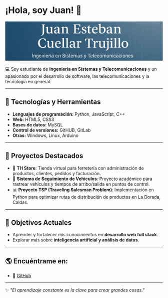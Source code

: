 # ¡Hola, soy Juan! 👋

![Banner](https://github.com/JuanEstebanCuellar/JuanEstebanCuellar/blob/main/EncabezadoGITHUB.png)

💻 Soy estudiante de **Ingeniería en Sistemas y Telecomunicaciones** y un apasionado por el desarrollo de software, las telecomunicaciones y la tecnología en general.  

---

## 🚀 Tecnologías y Herramientas  

- **Lenguajes de programación:** Python, JavaScript, C++  
- **Web:** HTML5, CSS3
- **Bases de datos:** MySQL
- **Control de versiones:** GitHUB, GitLab
- **Otras:** Windows, Linux, Arduino  

---

## 📂 Proyectos Destacados  

- 🔧 **TH Store**: Tienda virtual para ferretería con administración de productos, clientes, pedidos y facturación.  
- 🚚 **Sistema de Seguimiento de Vehículos**: Proyecto académico para rastrear vehículos y tiempos de arribo/salida en puntos de control.  
- 📊 **Proyecto TSP (Traveling Salesman Problem)**: Implementación en Python para optimizar rutas de distribución de productos en La Dorada, Caldas.  

---

## 🎯 Objetivos Actuales  

- Aprender y fortalecer mis conocimientos en **desarrollo web full stack**.  
- Explorar más sobre **inteligencia artificial y análisis de datos**.  

---

## 🌎 Encuéntrame en:  

- 🐙 [GitHub](https://github.com/JuanEstebanCuellar)  

---

✨ _"El aprendizaje constante es la clave para crear grandes cosas."_  
